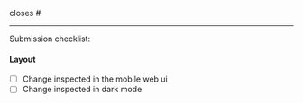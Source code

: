 closes #

---

Submission checklist:

#### Layout

- [ ] Change inspected in the mobile web ui
- [ ] Change inspected in dark mode
